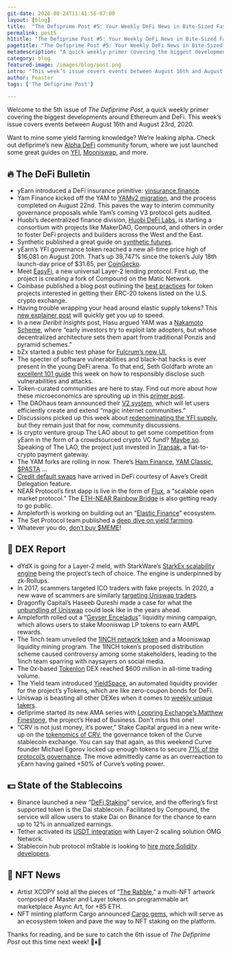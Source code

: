 ```yaml
---
git-date: 2020-08-24T11:41:56-07:00
layout: [blog]
title:  "The Defiprime Post #5: Your Weekly DeFi News in Bite-Sized Fashion"
permalink: post5
h1title: "The Defiprime Post #5: Your Weekly DeFi News in Bite-Sized Fashion"
pagetitle: "The Defiprime Post #5: Your Weekly DeFi News in Bite-Sized Fashion"
metadescription: "A quick weekly primer covering the biggest developments around Ethereum and DeFi. This week’s issue covers events between August 16th and August 23rd, 2020"
category: blog
featured-image: /images/blog/post.png
intro: "This week’s issue covers events between August 16th and August 23rd, 2020"
author: Peaster
tags: ['The Defiprime Post']

---
```

Welcome to the 5th issue of _The Defiprime Post_, a quick weekly primer covering the biggest developments around Ethereum and DeFi. This week’s issue covers events between August 16th and August 23rd, 2020.  

Want to mine some yield farming knowledge? We’re leaking alpha. Check out defiprime’s new [Alpha DeFi](https://alpha.defiprime.com/c/yield-farming/6) community forum, where we just launched some great guides on [YFI](https://alpha.defiprime.com/t/yield-farming-with-yfi/93), [Mooniswap](https://alpha.defiprime.com/t/yield-farming-with-mooniswap/201), and more.

## 🔥 The DeFi Bulletin

*   yEarn introduced a DeFi insurance primitive: [yinsurance.finance](https://medium.com/iearn/yinsure-finance-a-new-insurance-primitive-77d5d4217896).
*   Yam Finance kicked off the YAM to [YAMv2 migration](https://medium.com/@yamfinance/yamv1-to-yamv2-migration-complete-upcoming-governance-7ffde2e71c64), and the process completed on August 22nd. This paves the way to interim community governance proposals while Yam’s coming V3 protocol gets audited.
*   Huobi’s decentralized finance division, [Huobi DeFi Labs](https://cointelegraph.com/news/huobi-launches-global-defi-alliance-to-merge-east-and-west), is starting a consortium with projects like MakerDAO, Compound, and others in order to foster DeFi projects and builders across the West and the East.
*   Synthetic published a great guide on [synthetic futures](https://twitter.com/kaiynne/status/1296676189826740226).
*   yEarn’s YFI governance token reached a new all-time price high of $16,081 on August 20th. That’s up 39,747% since the token’s July 18th launch-day price of $31.65, per [CoinGecko](https://www.coingecko.com/en/coins/yearn-finance).
*   Meet [EasyFi](https://medium.com/@easyfinetwork/easyfi-a-layer-2-lending-protocol-for-digital-assets-55e0d9263c0c), a new universal Layer-2 lending protocol. First up, the project is creating a fork of Compound on the Matic Network.
*   Coinbase published a blog post outlining the [best practices](https://blog.coinbase.com/securing-an-erc-20-token-for-launch-on-coinbase-68313652768f) for token projects interested in getting their ERC-20 tokens listed on the U.S. crypto exchange.
*   Having trouble wrapping your head around elastic supply tokens? This [new explainer post](https://defiprime.com/elastic) will quickly get you up to speed.
*   In a new _Deribit Insights_ post, Hasu argued YAM was a [Nakamoto Scheme](https://insights.deribit.com/market-research/why-yam-is-a-nakamoto-scheme/), where “early investors try to exploit late adopters, but whose decentralized architecture sets them apart from traditional Ponzis and pyramid schemes.”
*   bZx started a public test phase for [Fulcrum’s new UI. ](https://bzx.network/blog/community-testing)
*   The specter of software vulnerabilities and black-hat hacks is ever present in the young DeFi arena. To that end, Seth Goldfarb wrote an [excellent 101 guide](https://defiprime.com/communications-cyberattacks) this week on how to responsibly disclose such vulnerabilities and attacks.
*   Token-curated communities are here to stay. Find out more about how these microeconomics are sprouting up in this [primer post](https://defiprime.com/token-communities).
*   The DAOhaus team announced their [V2 system](https://medium.com/daohaus-club/daohaus-v2-86591e6f0595), which will let users efficiently create and extend “magic internet communities.”
*   Discussions picked up this week about [redenominating the YFI supply](https://twitter.com/zhusu/status/1295484621170200576), but they remain just that for now, community discussions.
*   Is crypto venture group The LAO about to get some competition from yEarn in the form of a crowdsourced crypto VC fund? [Maybe so](https://twitter.com/defiprime/status/1295733919795433478). Speaking of The LAO, the project just invested in [Transak](https://twitter.com/TheLAOOfficial/status/1296871961822474241), a fiat-to-crypto payment gateway.
*   The YAM forks are rolling in now. There’s [Ham Finance](https://medium.com/@ham.money/ham-a-new-baconning-e334861dca3c), [YAM Classic](https://medium.com/yamfinance-classic/yam-2-0-the-farming-continues-2cb77e5d186b), [$PASTA](https://twitter.com/SpaghettiMoney/status/1295464519116914691) ...
*   [Credit default swaps](https://medium.com/opium-network/first-credit-default-swap-on-aave-credit-delegation-launched-5e3efc961317) have arrived in DeFi courtesy of Aave’s Credit Delegation feature.
*   NEAR Protocol’s first dapp is live in the form of [Flux](https://medium.com/@fluxmarket/flux-is-live-on-mainnet-741cf2dbe126), a “scalable open market protocol.” The [ETH-NEAR Rainbow Bridge](https://near.org/blog/eth-near-rainbow-bridge/) is also getting ready to go public.
*   Ampleforth is working on building out an “[Elastic Finance](https://twitter.com/AmpleforthOrg/status/1296216714611286016)” ecosystem.
*   The Set Protocol team published a [deep dive on yield farming](https://medium.com/@fluxmarket/flux-is-live-on-mainnet-741cf2dbe126).
*   Whatever you do, [don’t buy $MEME](https://medium.com/@dontbuymeme/dont-buy-meme-defi-s-meme-coin-555c2714486a)!


## 💱 DEX Report

*   dYdX is going for a Layer-2 meld, with StarkWare’s [StarkEx scalability engine](https://www.theblockcrypto.com/linked/75209/dex-dydx-starkware-layer-2) being the project’s tech of choice. The engine is underpinned by zk-Rollups.
*   In 2017, scammers targeted ICO traders with fake projects. In 2020, a new wave of scammers are similarly [targeting Uniswap traders](https://cointelegraph.com/news/fake-tokens-continue-to-plague-uniswap).
*   Dragonfly Capital’s Haseeb Qureshi made a case for what the [unbundling of Uniswap](https://medium.com/dragonfly-research/unbundling-uniswap-the-future-of-on-chain-market-making-1c7d6948d570) could look like in the years ahead.
*   Ampleforth rolled out a “[Geyser Enceladus](https://www.ampleforth.org/dapps/?utm_source=AMPL_MooniswapGeyser_Announcement_8_20_20&utm_medium=AMPL_MooniswapGeyser_Announcement_8_20_20&utm_campaign=AMPL_MooniswapGeyser_Announcement_8_20_20&utm_content=AMPL_MooniswapGeyser_Announcement_8_20_20)” liquidity mining campaign, which allows users to stake Mooniswap LP tokens to earn AMPL rewards.
*   The 1inch team unveiled the [1INCH network token](https://medium.com/@1inch.exchange/1inch-token-and-liquidity-mining-announcement-5a75bad40ded) and a Mooniswap liquidity mining program. The 1INCH token’s proposed distribution scheme caused controversy among some stakeholders, leading to the 1inch team sparring with naysayers on social media.
*   The 0x-based [Tokenlon](https://twitter.com/tokenlon/status/1295918993467822085) DEX reached $600 million in all-time trading volume.
*   The Yield team introduced [YieldSpace](https://yield.is/YieldSpace.pdf), an automated liquidity provider for the project’s yTokens, which are like zero-coupon bonds for DeFi.
*   Uniswap is beasting all other DEXes when it comes to [weekly unique takers](https://twitter.com/teo_leibowitz/status/1297191595624849411).
*   defiprime started its new AMA series with [Loopring Exchange’s Matthew Finestone](https://alpha.defiprime.com/t/loopring-ama-with-matthew-finestone/124), the project’s Head of Business. Don’t miss this one!
*   “CRV is not just money, it’s power,” Stake Capital argued in a new write-up on the [tokenomics of CRV](https://stakecapital.substack.com/p/curve-tokenomics-and-first-mover), the governance token of the Curve stablecoin exchange. You can say that again, as this weekend Curve founder Michael Egorov locked up enough tokens to secure [71% of the protocol’s governance](https://www.theblockcrypto.com/linked/75797/the-founder-of-curve-now-controls-71-of-the-protocols-voting-power). The move admittedly came as an overreaction to yEarn having gained +50% of Curve’s voting power.


## 💵 State of the Stablecoins


*   Binance launched a new “[DeFi Staking](https://www.binance.com/en/support/articles/32f889b8dacd42e28dc16d035ad8f35e?utm_source=BinanceTwitter&utm_medium=GlobalSocial&utm_campaign=GlobalSocial)” service, and the offering’s first supported token is the Dai stablecoin. Facilitated by Compound, the service will allow users to stake Dai on Binance for the chance to earn up to 12% in annualized earnings.
*   Tether activated its [USDT integration](https://omg.network/bitfinex-usdt-tether-integration-omg-network/) with Layer-2 scaling solution OMG Network.
*   Stablecoin hub protocol mStable is looking to [hire more Solidity developers](https://twitter.com/evan_van_ness/status/1295443947746197504).


## 💎 NFT News

*   Artist XCOPY sold all the pieces of “[The Rabble](https://async.art/art/master/0xb6dae651468e9593e4581705a09c10a76ac1e0c8-432),” a multi-NFT artwork composed of Master and Layer tokens on programmable art marketplace Async Art, for +85 ETH.
*   NFT minting platform Cargo announced [Cargo gems](https://medium.com/the-cargo-times/introducing-cargo-gems-and-nft-staking-39bd116e5eee), which will serve as an ecosystem token and pave the way to NFT staking on the platform.  


Thanks for reading, and be sure to catch the 6th issue of _The Defiprime Post_ out this time next week! 👋♦️👋
